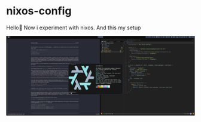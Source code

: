 # nixos-config

Hello👋 Now i experiment with nixos. And this my setup

![screenshot](/source/image.png)
